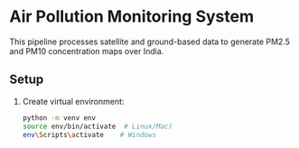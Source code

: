 # Air Pollution Monitoring System

This pipeline processes satellite and ground-based data to generate PM2.5 and PM10 concentration maps over India.

## Setup
1. Create virtual environment:
   ```bash
   python -m venv env
   source env/bin/activate  # Linux/Mac)
   env\Scripts\activate    # Windows